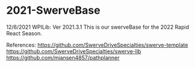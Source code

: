 # 2021-SwerveBase

12/6/2021
WPILib: Ver 2021.3.1
This is our swerveBase for the 2022 Rapid React Season.

References:
https://github.com/SwerveDriveSpecialties/swerve-template
https://github.com/SwerveDriveSpecialties/swerve-lib
https://github.com/mjansen4857/pathplanner
